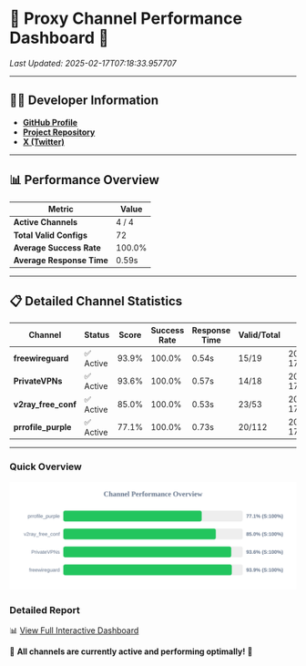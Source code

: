 # 🌟 Proxy Channel Performance Dashboard 🌟

_Last Updated: 2025-02-17T07:18:33.957707_

---

## 👩‍💻 Developer Information

- **[GitHub Profile](https://github.com/4n0nymou3)**  
- **[Project Repository](https://github.com/4n0nymou3/multi-proxy-config-fetcher)**  
- **[X (Twitter)](https://x.com/4n0nymou3)**  

---

## 📊 Performance Overview

| Metric                | Value       |
|-----------------------|-------------|
| **Active Channels**   | 4 / 4       |
| **Total Valid Configs** | 72          |
| **Average Success Rate** | 100.0%      |
| **Average Response Time** | 0.59s       |

---

## 📋 Detailed Channel Statistics

| Channel          | Status     | Score  | Success Rate | Response Time | Valid/Total | Last Success               |
|------------------|------------|--------|--------------|---------------|-------------|----------------------------|
| **freewireguard**  | ✅ Active  | 93.9%  | 100.0% | 0.54s         | 15/19       | 2025-02-17T07:18:33.955791 |
| **PrivateVPNs**  | ✅ Active  | 93.6%  | 100.0% | 0.57s         | 14/18       | 2025-02-17T07:18:33.387496 |
| **v2ray_free_conf**  | ✅ Active  | 85.0%  | 100.0% | 0.53s         | 23/53       | 2025-02-17T07:18:32.786859 |
| **prrofile_purple**  | ✅ Active  | 77.1%  | 100.0% | 0.73s         | 20/112       | 2025-02-17T07:18:32.216877 |

---

### Quick Overview
<div align="center">
  <a href="https://raw.githubusercontent.com/nullluser/NullRepo/refs/heads/main/assets/channel_stats_chart.svg">
    <img src="https://raw.githubusercontent.com/nullluser/NullRepo/refs/heads/main/assets/channel_stats_chart.svg" alt="Source Performance Statistics" width="800">
  </a>
</div>

### Detailed Report
📊 [View Full Interactive Dashboard](https://htmlpreview.github.io/?https://github.com/nullluser/NullRepo/blob/main/assets/performance_report.html)

🎉 **All channels are currently active and performing optimally!** 🎉
